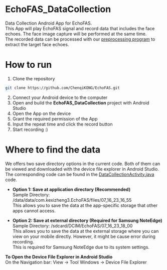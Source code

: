 # EchoFAS_DataCollection
Data Collection Android App for EchoFAS. </br>
This App will play EchoFAS signal and record data that includes the face echoes. The face image capture will be performed at the same time.</br>
The recorded data can be processed with our [preprocessing program](https://github.com/ChenqiKONG/EchoFAS/tree/main/EchoFAS_Process) to extract the target face echoes.

# How to run
1. Clone the repository
```bash
git clone https://github.com/ChenqiKONG/EchoFAS.git
```
2. Connect your Android device to the computer
3. Open and build the **EchoFAS_DataCollection** project with Android Studio
4. Open the App on the device
5. Grant the required permission of the App
6. Input the repeat time and click the record button
7. Start recording :)

# Where to find the data
We offers two save directory options in the current code. Both of them can be viewed and downloaded with the device file explorer in Android Studio.
The corresponding code can be found in the [DataCollectionActivity.java](https://github.com/ChenqiKONG/EchoFAS/blob/main/EchoFAS_DataCollection/app/src/main/java/com/kexizheng3/EchoFAS/DataCollectionActivity.java) code.
- **Option 1: Save at application directory (Recommended)**</br>
Sample Directory: /data/data/com.kexizheng3.EchoFAS/files/07_16_23_16_55</br>
This allows you to save the data at the app-specific storage that other apps cannot access.

- **Option 2: Save at external directory (Required for Samsung NoteEdge)**</br>
Sample Directory: /sdcard/DCIM/EchoFAS/07_16_23_18_00</br>
This allows you to save the data at the external storage where you can view on your mobile directly. However, it might be cause error during recording.</br>
This is required for Samsung NoteEdge due to its system settings.

**To Open the Device File Explorer in Android Studio**</br>
On the Navigation bar: View -> Tool Windows -> Device File Explorer






